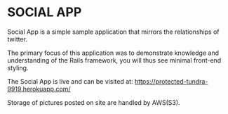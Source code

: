 # SOCIAL APP

Social App is a simple sample application that mirrors the relationships of twitter.

The primary focus of this application was to demonstrate knowledge and understanding of the Rails framework, you will thus see minimal front-end styling. 

The Social App is live and can be visited at: https://protected-tundra-9919.herokuapp.com/

Storage of pictures posted on site are handled by AWS(S3).
